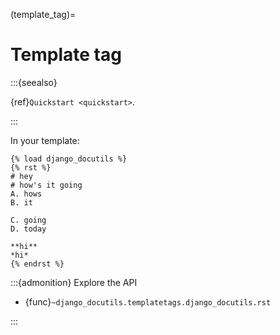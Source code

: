 (template_tag)=

# Template tag

:::{seealso}

{ref}`Quickstart <quickstart>`.

:::

In your template:

```django
{% load django_docutils %}
{% rst %}
# hey
# how's it going
A. hows
B. it

C. going
D. today

**hi**
*hi*
{% endrst %}
```

:::{admonition} Explore the API

- {func}`~django_docutils.templatetags.django_docutils.rst`

:::
